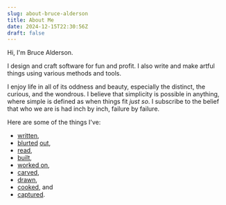 ```yaml
---
slug: about-bruce-alderson
title: About Me
date: 2024-12-15T22:30:56Z
draft: false
---
```



Hi, I'm Bruce Alderson.

I design and craft software for fun and profit. I also write and make artful things using various methods and tools.

I enjoy life in all of its oddness and beauty, especially the distinct, the curious, and the wondrous. I believe that simplicity is possible in anything, where simple is defined as when things fit _just so_. I subscribe to the belief that who we are is had inch by inch, failure by failure.

Here are some of the things I've:

- [written](/),
- [blurted](https://mas.to/home) [out](https://bsky.app/profile/robotpony.bsky.social),
- [read](https://www.instapaper.com/p/robotpony),
- [built](https://github.com/robotpony),
- [worked on](https://www.linkedin.com/in/bruce-alderson),
- [carved](https://www.instagram.com/warpedvisionsdotorg/),
- [drawn](http://robotpony.ca/2012/08/microwave-dinners.html),
- [cooked](/food), and
- [captured](https://www.instagram.com/bruce.alderson/).
